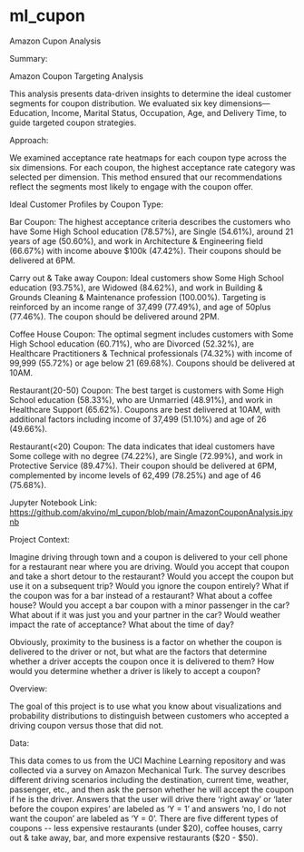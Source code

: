 # ml_cupon
 Amazon Cupon Analysis
  
 
Summary:
 
Amazon Coupon Targeting Analysis

This analysis presents data-driven insights to determine the ideal customer segments for coupon distribution. We evaluated six key dimensions—Education, Income, Marital Status, Occupation, Age, and Delivery Time, to guide targeted coupon strategies.

Approach:

We examined acceptance rate heatmaps for each coupon type across the six dimensions. For each coupon, the highest acceptance rate category was selected per dimension. This method ensured that our recommendations reflect the segments most likely to engage with the coupon offer.

Ideal Customer Profiles by Coupon Type:

Bar Coupon: The highest acceptance criteria describes the customers who have Some High School education (78.57%), are Single (54.61%), around 21 years of age (50.60%), and work in Architecture & Engineering field (66.67%) with income abouve $100k (47.42%). Their coupons should be delivered at 6PM.

Carry out & Take away Coupon: Ideal customers show Some High School education (93.75%), are Widowed (84.62%), and work in Building & Grounds Cleaning & Maintenance profession (100.00%). Targeting is reinforced by an income range of 37,499 (77.49%), and age of 50plus (77.46%). The coupon should be delivered around 2PM.

Coffee House Coupon: The optimal segment includes customers with Some High School education (60.71%), who are Divorced (52.32%), are Healthcare Practitioners & Technical professionals (74.32%) with income of 99,999 (55.72%) or age below 21 (69.68%). Coupons should be delivered at 10AM.

Restaurant(20-50) Coupon: The best target is customers with Some High School education (58.33%), who are Unmarried (48.91%), and work in Healthcare Support (65.62%). Coupons are best delivered at 10AM, with additional factors including income of 37,499 (51.10%) and age of 26 (49.66%).

Restaurant(<20) Coupon: The data indicates that ideal customers have Some college with no degree (74.22%), are Single (72.99%), and work in Protective Service (89.47%). Their coupon should be delivered at 6PM, complemented by income levels of 62,499 (78.25%) and age of 46 (75.68%).
 
 Jupyter Notebook Link: https://github.com/akvino/ml_cupon/blob/main/AmazonCouponAnalysis.ipynb
 
Project Context:

Imagine driving through town and a coupon is delivered to your cell phone for a restaurant near where you are driving. Would you accept that coupon and take a short detour to the restaurant? Would you accept the coupon but use it on a subsequent trip? Would you ignore the coupon entirely? What if the coupon was for a bar instead of a restaurant? What about a coffee house? Would you accept a bar coupon with a minor passenger in the car? What about if it was just you and your partner in the car? Would weather impact the rate of acceptance? What about the time of day?

Obviously, proximity to the business is a factor on whether the coupon is delivered to the driver or not, but what are the factors that determine whether a driver accepts the coupon once it is delivered to them? How would you determine whether a driver is likely to accept a coupon?

Overview:

The goal of this project is to use what you know about visualizations and probability distributions to distinguish between customers who accepted a driving coupon versus those that did not.

Data:

This data comes to us from the UCI Machine Learning repository and was collected via a survey on Amazon Mechanical Turk. The survey describes different driving scenarios including the destination, current time, weather, passenger, etc., and then ask the person whether he will accept the coupon if he is the driver. Answers that the user will drive there ‘right away’ or ‘later before the coupon expires’ are labeled as ‘Y = 1’ and answers ‘no, I do not want the coupon’ are labeled as ‘Y = 0’. There are five different types of coupons -- less expensive restaurants (under $20), coffee houses, carry out & take away, bar, and more expensive restaurants ($20 - $50).


